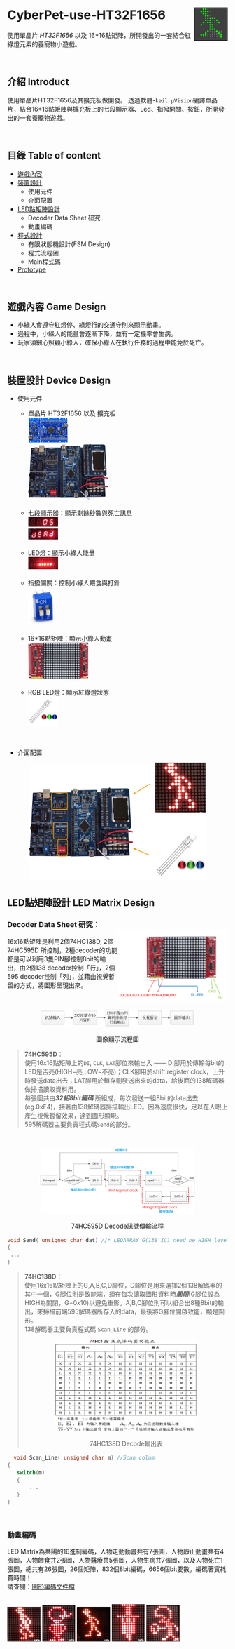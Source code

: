 # CyberPet-use-HT32F1656  <img src="https://github.com/jaydenjian/CyberPet-use-HT32F1656/blob/master/media/246529499_c.gif" width=15% align="right"/>
使用單晶片 _*HT32F1656*_ 以及 16*16點矩陣，所開發出的一套結合紅綠燈元素的養寵物小遊戲。


<br>

## 介紹 Introduct
使用單晶片HT32F1656及其擴充板做開發。
透過軟體-`keil µVision`編譯單晶片，結合16*16點矩陣與擴充板上的七段顯示器、Led、指撥開關、按鈕，所開發出的一套養寵物遊戲。


<br>

## 目錄 Table of content
* [遊戲內容](#遊戲內容-Game-Design)
* [裝置設計](#裝置設計-Device-Design)
  * 使用元件
  * 介面配置
* [LED點矩陣設計](#LED點矩陣設計-LED-Matrix-Design)
  * Decoder Data Sheet 研究
  * 動畫編碼
* [程式設計](#程式設計-Programming)
  * 有限狀態機設計(FSM Design)
  * 程式流程圖
  * Main程式碼
* [Prototype](#Prototype)


<br>

## 遊戲內容 Game Design
* 小綠人會遵守紅燈停、綠燈行的交通守則來顯示動畫。
* 過程中，小綠人的能量會逐漸下降，並有一定機率會生病。
* 玩家須細心照顧小綠人，確保小綠人在執行任務的過程中能免於死亡。


<br>

## 裝置設計 Device Design
* 使用元件 
  * 單晶片 HT32F1656 以及 擴充板 <br> <img src="https://github.com/jaydenjian/CyberPet-use-HT32F1656/blob/master/media/%E5%9C%96%E5%B1%A4%201.png" width=20% > <br> <img src="https://github.com/jaydenjian/CyberPet-use-HT32F1656/blob/master/media/%E5%9C%96%E5%B1%A4%202.png" width=40% >
  
  <br> 
  
  * 七段顯示器：顯示剩餘秒數與死亡訊息 <br> <img src="https://github.com/jaydenjian/CyberPet-use-HT32F1656/blob/master/media/7seg.png" width=15% >
  
  <br>
  
  * LED燈：顯示小綠人能量<br> <img src="https://github.com/jaydenjian/CyberPet-use-HT32F1656/blob/master/media/Led.png" width=15% >
  <br>
  
  * 指撥開關：控制小綠人餵食與打針<br> <img src="https://github.com/jaydenjian/CyberPet-use-HT32F1656/blob/master/media/%E6%8C%87%E6%92%A5.png" width=15% >
  
  <br>
  
  * 16*16點矩陣：顯示小綠人動畫<br> <img src="https://github.com/jaydenjian/CyberPet-use-HT32F1656/blob/master/media/%E5%9C%96%E5%B1%A4%203.png" width=30% >
  
  <br>
  
  * RGB LED燈：顯示紅綠燈狀態<br> <img src="https://github.com/jaydenjian/CyberPet-use-HT32F1656/blob/master/media/RGB%20LED.jpg" width=15% >



<br>

* 介面配置
<p align="center"><img src="https://github.com/jaydenjian/CyberPet-use-HT32F1656/blob/master/media/device_setting.png" width=80% >


<br>


## LED點矩陣設計 LED Matrix Design
### Decoder Data Sheet 研究：<br> <img src="https://github.com/jaydenjian/CyberPet-use-HT32F1656/blob/master/media/LED%20Matrix%20Pin.png" width=50% align="right"/>

  16x16點矩陣是利用2個74HC138D, 2個74HC595D 所控制，2種decoder的功能都是可以利用3隻PIN腳控制8bit的輸出，由2個138 decoder控制「行」，2個    595 decoder控制「列」，並藉由視覺暫留的方式，將圖形呈現出來。

<br> <p align="center"><img src="https://github.com/jaydenjian/CyberPet-use-HT32F1656/blob/master/media/LED%20Matrix%20Data%20Process-04.png" width=70% />
<br> <p align="center"> 圖像顯示流程圖

> **74HC595D**： <br>
使用16x16點矩陣上的`DI`, `CLK`, `LAT`腳位來輸出入 —— DI腳用於傳輸每bit的LED是否亮(HIGH=亮,LOW=不亮)；CLK腳用於shift register clock，上升時發送data出去；LAT腳用於鎖存剛發送出來的data，給後面的138解碼器做掃描讀取資料用。<br>
每張圖共由***32組8bit編碼*** 所組成，每次發送一組8bit的data出去(eg.0xF4)，接著由138解碼器掃描輸出LED。因為速度很快，足以在人眼上產生視覺暫留效果，達到圖形顯現。<br>
595解碼器主要負責程式碼`Send`的部分。
   
<br> <p align="center"><img src="https://github.com/jaydenjian/CyberPet-use-HT32F1656/blob/master/media/595_function%20Flow-05-06-06.png" width=70% />
<br> <p align="center"> 74HC595D Decode訊號傳輸流程
 
   ```C++
   void Send( unsigned char dat) //* LEDARRAY_G(138 IC) need be HIGH level(close)
{
	...
}
   ```

 
> **74HC138D**： <br>
使用16x16點矩陣上的G,A,B,C,D腳位，D腳位是用來選擇2個138解碼器的其中一個，G腳位則是致能端，須在每次讀取圖形資料時***關閉***(G腳位設為HIGH為關閉，G=0x10)以避免重影。A,B,C腳位則可以組合出8種8bit的輸出，來掃描前端595解碼器所存入的data，最後將G腳位開啟致能，顯是圖形。 <br> 
138解碼器主要負責程式碼 `Scan_Line` 的部分。
 <br> <p align="center"><img src="https://github.com/jaydenjian/CyberPet-use-HT32F1656/blob/master/media/138_outputTable.png" width=70% />
<br> <p align="center"> 74HC138D Decode輸出表
 
 ```C++
   void Scan_Line( unsigned char m) //Scan colum
{	
	switch(m)
	{
		...
	}
}
   ```
 <br>
 
 
### 動畫編碼
LED Matrix為共陽的16進制編碼，人物走動動畫共有7張圖，人物靜止動畫共有4張圖，人物餵食共2張圖，人物醫療共5張圖，人物生病共7張圖，以及人物死亡1張圖，總共有26張圖，26個矩陣，832個8bit編碼，6656個bit要數。編碼著實耗費時間！ <br> 
請查閱：[圖形編碼文件檔](https://github.com/jaydenjian/CyberPet-use-HT32F1656/blob/master/Animation%20Code.docx)

<br> <img src="https://github.com/jaydenjian/CyberPet-use-HT32F1656/blob/master/media/GIF%20File/%E5%B0%8F%E7%B6%A0%E4%BA%BAwalkGIF.gif" width=15% />
<img src="https://github.com/jaydenjian/CyberPet-use-HT32F1656/blob/master/media/GIF%20File/%E5%B0%8F%E7%B6%A0%E4%BA%BAstopGIF.gif" width=15% />
<img src="https://github.com/jaydenjian/CyberPet-use-HT32F1656/blob/master/media/GIF%20File/%E5%B0%8F%E7%B6%A0%E4%BA%BAsickGIF.gif" width=15% />
<img src="https://github.com/jaydenjian/CyberPet-use-HT32F1656/blob/master/media/GIF%20File/%E5%B0%8F%E7%B6%A0%E4%BA%BAinjectionGIF.gif" width=15% />
<img src="https://github.com/jaydenjian/CyberPet-use-HT32F1656/blob/master/media/GIF%20File/%E5%B0%8F%E7%B6%A0%E4%BA%BAeatGIF.gif" width=15% />

	
	



